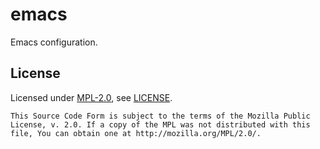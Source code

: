 # emacs

Emacs configuration.

## License

Licensed under [MPL-2.0](https://www.mozilla.org/en-US/MPL/2.0/), see [LICENSE](./LICENSE).

```
This Source Code Form is subject to the terms of the Mozilla Public
License, v. 2.0. If a copy of the MPL was not distributed with this
file, You can obtain one at http://mozilla.org/MPL/2.0/.
```
